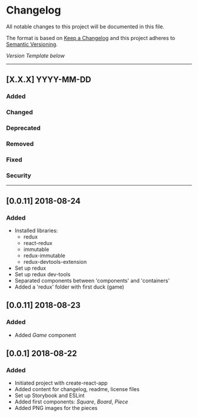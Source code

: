 # Changelog
All notable changes to this project will be documented in this file.

The format is based on [Keep a Changelog](http://keepachangelog.com/)
and this project adheres to [Semantic Versioning](http://semver.org/).


*Version Template below*

---
## [X.X.X] YYYY-MM-DD

### Added
### Changed
### Deprecated
### Removed
### Fixed
### Security
---

## [0.0.11] 2018-08-24

### Added
- Installed libraries:
   - redux
   - react-redux
   - immutable
   - redux-immutable
   - redux-devtools-extension
- Set up redux
- Set up redux dev-tools
- Separated components between 'components' and 'containers'
- Added a 'redux' folder with first duck (game)

## [0.0.11] 2018-08-23

### Added
- Added *Game* component

## [0.0.1] 2018-08-22

### Added
- Initiated project with create-react-app
- Added content for changelog, readme, license files
- Set up Storybook and ESLint
- Added first components: *Square*, *Board*, *Piece*
- Added PNG images for the pieces
